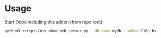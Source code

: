 # Usage

Start Odoo including this addon (from repo root):

```bash
python3 scripts/nix_odoo_web_server.py --db-name mydb --addon l10n_bs
```
